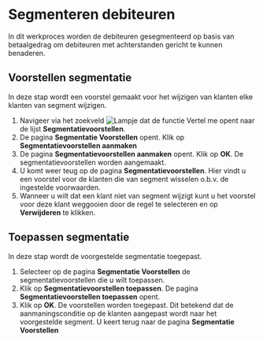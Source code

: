 # Segmenteren debiteuren

In dit werkproces worden de debiteuren gesegmenteerd op basis van betaalgedrag om debiteuren met achterstanden gericht te kunnen benaderen.

## Voorstellen segmentatie

In deze stap wordt een voorstel gemaakt voor het wijzigen van klanten elke klanten van segment wijzigen. 

1. Navigeer via het zoekveld ![Lampje dat de functie Vertel me opent](https://docs.microsoft.com/nl-NL/dynamics365/business-central/media/ui-search/search_small.png "Vertel me wat u wilt doen") naar de lijst **Segmentatievoorstellen**. 
2. De pagina **Segmentatie Voorstellen** opent. Klik op **Segmentatievoorstellen aanmaken**
3. De pagina **Segmentatievoorstellen aanmaken** opent. Klik op **OK**. De segmentatievoorstellen worden aangemaakt. 
4. U komt weer teug op de pagina **Segmentatievoorstellen**. Hier vindt u een voorstel voor de klanten die van segment wisselen o.b.v. de ingestelde voorwaarden. 
5. Wanneer u wilt dat een klant niet van segment wijzigt kunt u het voorstel voor deze klant weggooien door de regel te selecteren en op **Verwijderen** te klikken. 

## Toepassen segmentatie

In deze stap wordt de voorgestelde segmentatie toegepast. 

1. Selecteer op de pagina **Segmentatie Voorstellen** de segmentatievoorstellen die u wilt toepassen. 
2. Klik op **Segmentatievoorstellen toepassen**. De pagina **Segmentatievoorstellen toepassen** opent. 
3. Klik op **OK**. De voorstellen worden toegepast. Dit betekend dat de aanmaningsconditie op de klanten aangepast wordt naar het voorgestelde segment. U keert terug naar de pagina **Segmentatie Voorstellen**

<!--stackedit_data:
eyJoaXN0b3J5IjpbMTc1MTU0NDY3NF19
-->